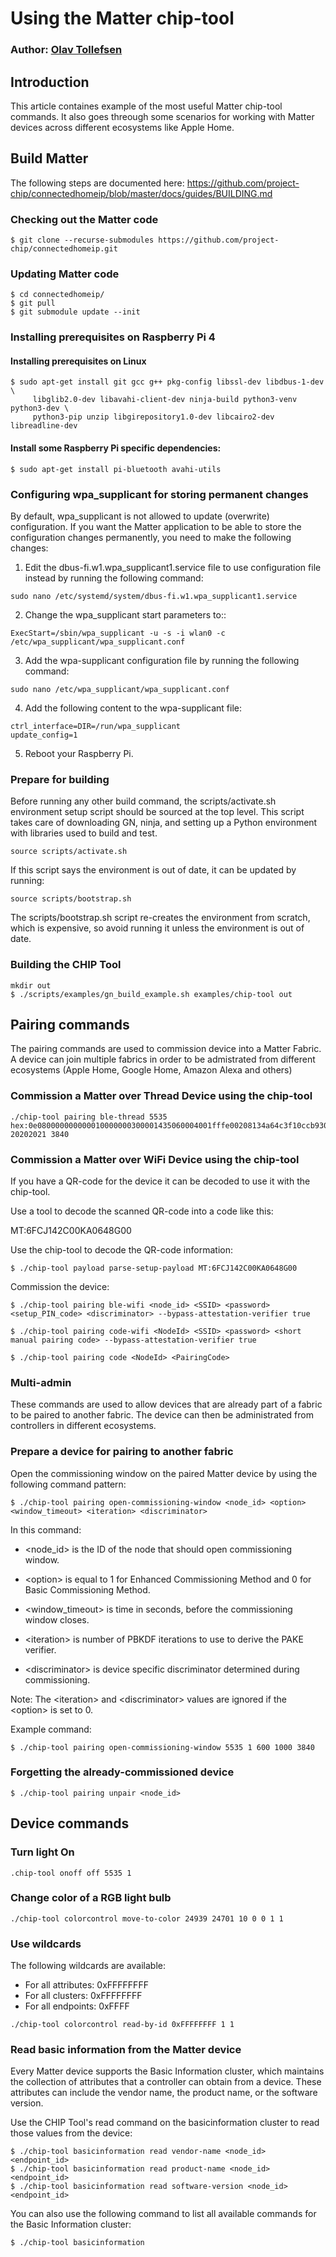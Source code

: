 # Using the Matter chip-tool
### Author: [Olav Tollefsen](https://www.linkedin.com/in/olavtollefsen/)

## Introduction

This article containes example of the most useful Matter chip-tool commands. It also goes threough some scenarios for working
with Matter devices across different ecosystems like Apple Home.

## Build Matter

The following steps are documented here: https://github.com/project-chip/connectedhomeip/blob/master/docs/guides/BUILDING.md

### Checking out the Matter code

```
$ git clone --recurse-submodules https://github.com/project-chip/connectedhomeip.git
```

### Updating Matter code

```
$ cd connectedhomeip/
$ git pull
$ git submodule update --init

```

### Installing prerequisites on Raspberry Pi 4

#### Installing prerequisites on Linux

```
$ sudo apt-get install git gcc g++ pkg-config libssl-dev libdbus-1-dev \
     libglib2.0-dev libavahi-client-dev ninja-build python3-venv python3-dev \
     python3-pip unzip libgirepository1.0-dev libcairo2-dev libreadline-dev
```

#### Install some Raspberry Pi specific dependencies:

```
$ sudo apt-get install pi-bluetooth avahi-utils
```

### Configuring wpa_supplicant for storing permanent changes

By default, wpa_supplicant is not allowed to update (overwrite) configuration. If you want the Matter application to be able to store the configuration changes permanently, you need to make the following changes:

1. Edit the dbus-fi.w1.wpa_supplicant1.service file to use configuration file instead by running the following command:

```
sudo nano /etc/systemd/system/dbus-fi.w1.wpa_supplicant1.service
```

2. Change the wpa_supplicant start parameters to::

```
ExecStart=/sbin/wpa_supplicant -u -s -i wlan0 -c /etc/wpa_supplicant/wpa_supplicant.conf
```

3. Add the wpa-supplicant configuration file by running the following command:

```
sudo nano /etc/wpa_supplicant/wpa_supplicant.conf
```

4. Add the following content to the wpa-supplicant file:

```
ctrl_interface=DIR=/run/wpa_supplicant
update_config=1
```

5. Reboot your Raspberry Pi.

### Prepare for building

Before running any other build command, the scripts/activate.sh environment setup script should be sourced at the top level. This script takes care of downloading GN, ninja, and setting up a Python environment with libraries used to build and test.

```
source scripts/activate.sh
```

If this script says the environment is out of date, it can be updated by running:

```
source scripts/bootstrap.sh
```

The scripts/bootstrap.sh script re-creates the environment from scratch, which is expensive, so avoid running it unless the environment is out of date.

### Building the CHIP Tool

```
mkdir out
$ ./scripts/examples/gn_build_example.sh examples/chip-tool out
```

## Pairing commands

The pairing commands are used to commission device into a Matter Fabric. A device can join multiple fabrics in order
to be admistrated from different ecosystems (Apple Home, Google Home, Amazon Alexa and others)

### Commission a Matter over Thread Device using the chip-tool

```
./chip-tool pairing ble-thread 5535 hex:0e080000000000010000000300001435060004001fffe00208134a64c3f10ccb930708fd25da7f3d5c8ff2051019347339f0b597887b0f6b5f1bed98d3030f4f70656e5468726561642d353032310102502104105ebd52c120a93892c7ab2a42dc6fe8d40c0402a0f7f8 20202021 3840
```

### Commission a Matter over WiFi Device using the chip-tool

If you have a QR-code for the device it can be decoded to use it with the chip-tool.

Use a tool to decode the scanned QR-code into a code like this:

MT:6FCJ142C00KA0648G00

Use the chip-tool to decode the QR-code information:

```
$ ./chip-tool payload parse-setup-payload MT:6FCJ142C00KA0648G00
```

Commission the device:

```
$ ./chip-tool pairing ble-wifi <node_id> <SSID> <password> <setup_PIN_code> <discriminator> --bypass-attestation-verifier true
```

```
$ ./chip-tool pairing code-wifi <NodeId> <SSID> <password> <short manual pairing code> --bypass-attestation-verifier true
```

```
$ ./chip-tool pairing code <NodeId> <PairingCode>
```

### Multi-admin

These commands are used to allow devices that are already part of a fabric to be paired to another fabric. The device can then be administrated from controllers in different ecosystems.

### Prepare a device for pairing to another fabric

Open the commissioning window on the paired Matter device by using the following command pattern:

```
$ ./chip-tool pairing open-commissioning-window <node_id> <option> <window_timeout> <iteration> <discriminator>
```

In this command:

- \<node_id\> is the ID of the node that should open commissioning window.

- \<option\> is equal to 1 for Enhanced Commissioning Method and 0 for Basic Commissioning Method.

- \<window_timeout\> is time in seconds, before the commissioning window closes.

- \<iteration\> is number of PBKDF iterations to use to derive the PAKE verifier.

- \<discriminator\> is device specific discriminator determined during commissioning.

Note: The \<iteration\> and \<discriminator\> values are ignored if the \<option\> is set to 0.

Example command:

```
$ ./chip-tool pairing open-commissioning-window 5535 1 600 1000 3840
```

### Forgetting the already-commissioned device

```
$ ./chip-tool pairing unpair <node_id>
```

## Device commands

### Turn light On

```
.chip-tool onoff off 5535 1
```

### Change color of a RGB light bulb

```
./chip-tool colorcontrol move-to-color 24939 24701 10 0 0 1 1
```

### Use wildcards

The following wildcards are available:

- For all attributes: 0xFFFFFFFF
- For all clusters: 0xFFFFFFFF
- For all endpoints: 0xFFFF

```
./chip-tool colorcontrol read-by-id 0xFFFFFFFF 1 1
```

### Read basic information from the Matter device

Every Matter device supports the Basic Information cluster, which maintains the collection of attributes that a controller can obtain from a device. These attributes can include the vendor name, the product name, or the software version.

Use the CHIP Tool's read command on the basicinformation cluster to read those values from the device:

```
$ ./chip-tool basicinformation read vendor-name <node_id> <endpoint_id>
$ ./chip-tool basicinformation read product-name <node_id> <endpoint_id>
$ ./chip-tool basicinformation read software-version <node_id> <endpoint_id>
```

You can also use the following command to list all available commands for the Basic Information cluster:

```
$ ./chip-tool basicinformation
```

